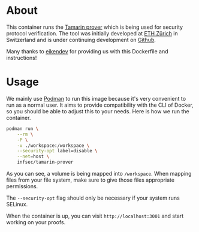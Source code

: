 # About

This container runs the [Tamarin prover](https://tamarin-prover.github.io/) which is being used for security protocol verification.
The tool was initially developed at [ETH Zürich](https://ethz.ch/) in Switzerland and is under continuing development on [Github](https://github.com/tamarin-prover/tamarin-prover/).

Many thanks to [eikendev](https://github.com/eikendev) for providing us with this Dockerfile and instructions!

# Usage

We mainly use [Podman](https://podman.io/) to run this image because it's very convenient to run as a normal user.
It aims to provide compatibility with the CLI of Docker, so you should be able to adjust this to your needs.
Here is how we run the container.

```bash
podman run \
	--rm \
	-P \
	-v ./workspace:/workspace \
	--security-opt label=disable \
	--net=host \
	infsec/tamarin-prover
```

As you can see, a volume is being mapped into `/workspace`.
When mapping files from your file system, make sure to give those files appropriate permissions.

The `--security-opt` flag should only be necessary if your system runs SELinux.

When the container is up, you can visit `http://localhost:3001` and start working on your proofs.
